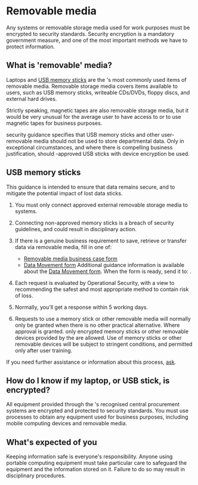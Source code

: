# Removable media

Any systems or removable storage media used for work purposes must be encrypted to security standards. Security encryption is a mandatory government measure, and one of the most important methods we have to protect information.

## What is 'removable' media?

Laptops and [USB memory sticks](#usb-memory-sticks) are the 's most commonly used items of removable media. Removable storage media covers items available to users, such as USB memory sticks, writeable CDs/DVDs, floppy discs, and external hard drives.

Strictly speaking, magnetic tapes are also removable storage media, but it would be very unusual for the average user to have access to or to use magnetic tapes for business purposes.

security guidance specifies that USB memory sticks and other user-removable media should not be used to store departmental data. Only in exceptional circumstances, and where there is compelling business justification, should -approved USB sticks with device encryption be used.

## USB memory sticks

This guidance is intended to ensure that data remains secure, and to mitigate the potential impact of lost data sticks.

1.  You must only connect approved external removable storage media to systems.
2.  Connecting non-approved memory sticks is a breach of security guidelines, and could result in disciplinary action.
3.  If there is a genuine business requirement to save, retrieve or transfer data via removable media, fill in one of:

    -   [Removable media business case form](https://intranet.justice.gov.uk/documents/2015/04/removable-media-business-case-form-for-usb-sticks.doc)
    -   [Data Movement form](https://intranet.justice.gov.uk/documents/2015/04/data-movement-form.doc)
    Additional guidance information is available about the [Data Movement form](https://intranet.justice.gov.uk/documents/2015/04/data-movement-form-guide.doc). When the form is ready, send it to: .

4.  Each request is evaluated by Operational Security, with a view to recommending the safest and most appropriate method to contain risk of loss.
5.  Normally, you'll get a response within 5 working days.
6.  Requests to use a memory stick or other removable media will normally only be granted when there is no other practical alternative. Where approval is granted. only encrypted memory sticks or other removable devices provided by the are allowed. Use of memory sticks or other removable devices will be subject to stringent conditions, and permitted only after user training.

If you need further assistance or information about this process, [ask](#contact-details).

## How do I know if my laptop, or USB stick, is encrypted?

All equipment provided through the 's recognised central procurement systems are encrypted and protected to security standards. You must use processes to obtain any equipment used for business purposes, including mobile computing devices and removable media.

## What's expected of you

Keeping information safe is everyone's responsibility. Anyone using portable computing equipment must take particular care to safeguard the equipment and the information stored on it. Failure to do so may result in disciplinary procedures.

